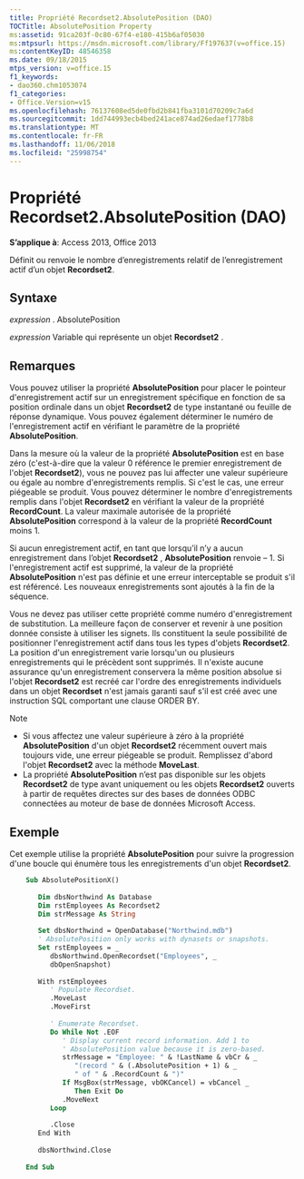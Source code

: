 ```yaml
---
title: Propriété Recordset2.AbsolutePosition (DAO)
TOCTitle: AbsolutePosition Property
ms:assetid: 91ca203f-0c80-67f4-e180-415b6af05030
ms:mtpsurl: https://msdn.microsoft.com/library/Ff197637(v=office.15)
ms:contentKeyID: 48546358
ms.date: 09/18/2015
mtps_version: v=office.15
f1_keywords:
- dao360.chm1053074
f1_categories:
- Office.Version=v15
ms.openlocfilehash: 76137608ed5de0fbd2b841fba3101d70209c7a6d
ms.sourcegitcommit: 1dd744993ecb4bed241ace874ad26edaef1778b8
ms.translationtype: MT
ms.contentlocale: fr-FR
ms.lasthandoff: 11/06/2018
ms.locfileid: "25998754"
---
```

# <a name="recordset2absoluteposition-property-dao"></a>Propriété Recordset2.AbsolutePosition (DAO)

**S’applique à**: Access 2013, Office 2013

Définit ou renvoie le nombre d’enregistrements relatif de l’enregistrement actif d’un objet **Recordset2**.

## <a name="syntax"></a>Syntaxe

*expression* . AbsolutePosition

*expression* Variable qui représente un objet **Recordset2** .

## <a name="remarks"></a>Remarques

Vous pouvez utiliser la propriété **AbsolutePosition** pour placer le pointeur d'enregistrement actif sur un enregistrement spécifique en fonction de sa position ordinale dans un objet **Recordset2** de type instantané ou feuille de réponse dynamique. Vous pouvez également déterminer le numéro de l'enregistrement actif en vérifiant le paramètre de la propriété **AbsolutePosition**.

Dans la mesure où la valeur de la propriété **AbsolutePosition** est en base zéro (c'est-à-dire que la valeur 0 référence le premier enregistrement de l'objet **Recordset2**), vous ne pouvez pas lui affecter une valeur supérieure ou égale au nombre d'enregistrements remplis. Si c'est le cas, une erreur piégeable se produit. Vous pouvez déterminer le nombre d'enregistrements remplis dans l'objet **Recordset2** en vérifiant la valeur de la propriété **RecordCount**. La valeur maximale autorisée de la propriété **AbsolutePosition** correspond à la valeur de la propriété **RecordCount** moins 1.

Si aucun enregistrement actif, en tant que lorsqu’il n’y a aucun enregistrement dans l’objet **Recordset2** , **AbsolutePosition** renvoie – 1. Si l'enregistrement actif est supprimé, la valeur de la propriété **AbsolutePosition** n'est pas définie et une erreur interceptable se produit s'il est référencé. Les nouveaux enregistrements sont ajoutés à la fin de la séquence.

Vous ne devez pas utiliser cette propriété comme numéro d'enregistrement de substitution. La meilleure façon de conserver et revenir à une position donnée consiste à utiliser les signets. Ils constituent la seule possibilité de positionner l'enregistrement actif dans tous les types d'objets **Recordset2**. La position d'un enregistrement varie lorsqu'un ou plusieurs enregistrements qui le précèdent sont supprimés. Il n'existe aucune assurance qu'un enregistrement conservera la même position absolue si l'objet **Recordset2** est recréé car l'ordre des enregistrements individuels dans un objet **Recordset** n'est jamais garanti sauf s'il est créé avec une instruction SQL comportant une clause ORDER BY.

> [!NOTE]
> - Si vous affectez une valeur supérieure à zéro à la propriété **AbsolutePosition** d'un objet **Recordset2** récemment ouvert mais toujours vide, une erreur piégeable se produit. Remplissez d'abord l'objet **Recordset2** avec la méthode **MoveLast**.
> - La propriété **AbsolutePosition** n’est pas disponible sur les objets **Recordset2** de type avant uniquement ou les objets **Recordset2** ouverts à partir de requêtes directes sur des bases de données ODBC connectées au moteur de base de données Microsoft Access.

## <a name="example"></a>Exemple

Cet exemple utilise la propriété **AbsolutePosition** pour suivre la progression d'une boucle qui énumère tous les enregistrements d'un objet **Recordset2**.

```vb
    Sub AbsolutePositionX() 
     
       Dim dbsNorthwind As Database 
       Dim rstEmployees As Recordset2 
       Dim strMessage As String 
     
       Set dbsNorthwind = OpenDatabase("Northwind.mdb") 
       ' AbsolutePosition only works with dynasets or snapshots. 
       Set rstEmployees = _ 
          dbsNorthwind.OpenRecordset("Employees", _ 
          dbOpenSnapshot) 
     
       With rstEmployees 
          ' Populate Recordset. 
          .MoveLast 
          .MoveFirst 
     
          ' Enumerate Recordset. 
          Do While Not .EOF 
             ' Display current record information. Add 1 to  
             ' AbsolutePosition value because it is zero-based. 
             strMessage = "Employee: " & !LastName & vbCr & _ 
                "(record " & (.AbsolutePosition + 1) & _ 
                " of " & .RecordCount & ")" 
             If MsgBox(strMessage, vbOKCancel) = vbCancel _ 
                Then Exit Do 
             .MoveNext 
          Loop 
     
          .Close 
       End With 
     
       dbsNorthwind.Close 
     
    End Sub
```
